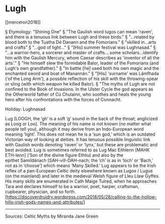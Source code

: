 # Lugh
[[merceron2018]]

§ Etymology: "Shining One"
§ "The Gaulish word lugos can mean 'raven', and there is a tenuous link between Lugh and these birds."
§ "...related by blood both to the Tuatha Dé Danann and the Fomorians."
§ "skilled in...arts and crafts"
§ "...god of light..."
§ "[His] summer festival was Lughnasad."
§ "...a warrior-hero, a sorcerer and master of crafts....some scholars...identify him with the Gaulish Mercury, whom Caesar describes as 'inventor of all the arts'."
§ "He himself slew the formidable Balor, leader of the Fomorians (and Lugh's own grandfather)."
§ "In battle [he] used both his own magic and the enchanted sword and boat of Manannán."
§ "[His] 'surname' was Lámfhada ('of the Long Arm'), a possible reflection of his skill with the throwing-spear or sling (with which weapon he killed Balor).
§ "The myths of Lugh are not confined to the Book of Invasions. In the Ulster Cycle the god appears as the Otherworld father of Cú Chulainn, who soothes and heals the young hero after his confrontations with the forces of Connacht.

Holiday: Lughnasad

Lug [LOOGH, the ‘gh’ is a soft ‘g’ sound in the back of the throat; anglicized as Loog or Loo]. The meaning of his name is not known (no matter what people tell you), although it may derive from an Indo-European word meaning ‘light’. This does not mean he is a ‘sun god,’ which is an outdated Victorian way of looking at deities. It has tenuous possible linguistic link with Gaulish words denoting ‘raven’ or ‘lynx,’ but these are problematic and best avoided. Lug is sometimes referred to as Lug Mac Eithlenn [MAHK ETH-lenn] (‘Son of the divine figure Ethliu) and also by the epithet Samildánach [SAH-vill-DAH-nach; the ‘ch’ is as in ‘loch’ or ‘Bach,’ not as in ‘choose’] which means ‘Many Skilled.’ Lug appears to be the Irish reflex of a pan-European Celtic deity elsewhere known as Lugos / Lugus (on the mainland) and later in the medieval Welsh figure of Lleu Llaw Gyffes. His many skills are enumerated in Cath Maige Tuired, when he approaches Tara and declares himself to be a warrior, poet, harper, craftsman, cupbearer, physician, and so forth. [https://discoverdruidry.wordpress.com/2018/05/28/calling-to-the-hollow-hills-irish-gods-names-and-attributes/]






----------------------------------------------------------------------------------------------------------------------------------------------------------------
Sources:
	Celtic Myths by Miranda Jane Green

